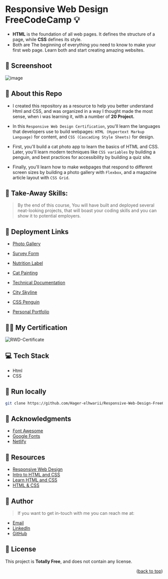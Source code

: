 # Responsive Web Design FreeCodeCamp 💡
<a name="readme-top"></a>
- **HTML** is the foundation of all web pages. It defines the structure of a page, while **CSS** defines its style.
-  Both are The beginning of everything you need to know to make your first web page. Learn both and start creating amazing websites.
  
## 📸  Screenshoot
![image](https://github.com/Hager-elhwarii/Responsive-Web-Design-FreeCodeCamp/assets/80959882/5a12a946-a2dc-4b31-a82a-94b868af7d2c)

## 🌸 About this Repo

- I created this repository as a resource to help you better understand Html and CSS, and was organized in a way I thought made the most sense, when i was learning it, with a number of **20  Project.**
   
- In this `Responsive Web Design Certification`, you'll learn the languages that developers use to build webpages: `HTML (Hypertext Markup Language)` for content, and `CSS (Cascading Style Sheets)` for design.
  
- First, you'll build a cat photo app to learn the basics of HTML and CSS. Later, you'll learn modern techniques like `CSS variables` by building a penguin, and best practices for accessibility by building a quiz site.

- Finally, you'll learn how to make webpages that respond to different screen sizes by building a photo gallery with `Flexbox`, and a magazine article layout with `CSS Grid`.


## 🤸 Take-Away Skills:
>  By the end of this course, You will have built and deployed several neat-looking projects, that will boast your coding skills and you can show it to potential employers.


## 🚀 Deployment Links 
  - [Photo Gallery](https://cat-photo-gallery-dottie.netlify.app/)
    
  - [Survey Form](https://survey-form-dottie.netlify.app/)
    
  - [Nutrition Label](https://nutrition-label-dottie.netlify.app/)
    
  - [Cat Painting](https://cat-painting-dottie.netlify.app/)
    
  - [Technical Documentation](https://technical-documentation-dottie.netlify.app/)
    
  - [City Skyline](https://city-skyline-dottie.netlify.app/)
    
  - [CSS Penguin](https://cute-penguin-dottie.netlify.app/)
  
  - [Personal Portfolio](https://personal-portfolio-dottie.netlify.app/)

##  🏅🤘 My Certification 
![RWD-Certificate](https://github.com/Hager-elhwarii/Responsive-Web-Design-FreeCodeCamp/assets/80959882/5973de8e-0e69-41df-9022-e6fd7d415644)

## 💻 Tech Stack
- Html
- CSS

##  🔐 Run locally 

```bash
git clone https://github.com/Hager-elhwarii/Responsive-Web-Design-FreeCodeCamp.git
```

## 📌 Acknowledgments
- [Font Awesome](https://fontawesome.com/)
- [Google Fonts](http://hager.a.elhawary@gmail.com/)
- [Netlify](https://www.netlify.com/)


## 🌼 Resources
- [Responsive Web Design](https://www.freecodecamp.org/learn/2022/responsive-web-design/)
- [Intro to HTML and CSS](https://www.udacity.com/course/intro-to-html-and-css--ud001)
- [Learn HTML and CSS](https://scrimba.com/learn/htmlandcss)
- [HTML & CSS](https://www.codecademy.com/catalog/language/html-css)
  

## 🦄   Author
> If you want to get in-touch with me you can reach me at:

-  [Email](http://hager.a.elhawary@gmail.com/)
-  [LinkedIn](https://www.linkedin.com/in/hager-omar-elhawary/)
-  [GitHub](https://github.com/Hager-elhwarii)


## 📘 License
This project is **Totally Free**,  and does not contain any license.


<p align="right">(<a href="#readme-top">back to top</a>)</p>
